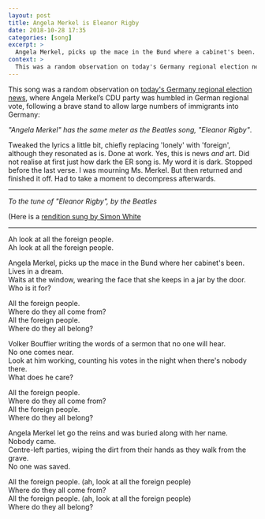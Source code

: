 ```yaml
---
layout: post
title: Angela Merkel is Eleanor Rigby
date: 2018-10-28 17:35
categories: [song]
excerpt: >
  Angela Merkel, picks up the mace in the Bund where a cabinet's been.
context: >
  This was a random observation on today's Germany regional election news: "Angela Merkel" has the same meter as the Beatles' "Eleanor Rigby"
---
```

This song was a random observation on [today's Germany regional election news](https://www.ft.com/content/5690803e-dad6-11e8-9f04-38d397e6661c), where Angela Merkel’s CDU party was humbled in German regional vote, following a brave stand to allow large numbers of immigrants into Germany:

_"Angela Merkel" has the same meter as the Beatles song, "Eleanor Rigby"_.

Tweaked the lyrics a little bit, chiefly replacing 'lonely' with 'foreign', although they resonated as is. Done at work. Yes, this is news *and* art. Did not realise at first just how dark the ER song is. My word it is dark. Stopped before the last verse. I was mourning Ms. Merkel. But then returned and finished it off. Had to take a moment to decompress afterwards.

---

_To the tune of "Eleanor Rigby", by the Beatles_  

(Here is a [rendition sung by Simon White](https://www.youtube.com/watch?v=BgAPIfvWKfE)

---

Ah look at all the foreign people.  
Ah look at all the foreign people.  

Angela Merkel, picks up the mace in the Bund where her cabinet's been.  
Lives in a dream.  
Waits at the window, wearing the face that she keeps in a jar by the door.  
Who is it for?  

All the foreign people.  
Where do they all come from?  
All the foreign people.  
Where do they all belong?  

Volker Bouffier writing the words of a sermon that no one will hear.  
No one comes near.  
Look at him working, counting his votes in the night when there's nobody there.  
What does he care?  

All the foreign people.  
Where do they all come from?  
All the foreign people.  
Where do they all belong?  

Angela Merkel let go the reins and was buried along with her name.  
Nobody came.  
Centre-left parties, wiping the dirt from their hands as they walk from the grave.  
No one was saved.  

All the foreign people. (ah, look at all the foreign people)  
Where do they all come from?  
All the foreign people. (ah, look at all the foreign people)  
Where do they all belong?  
